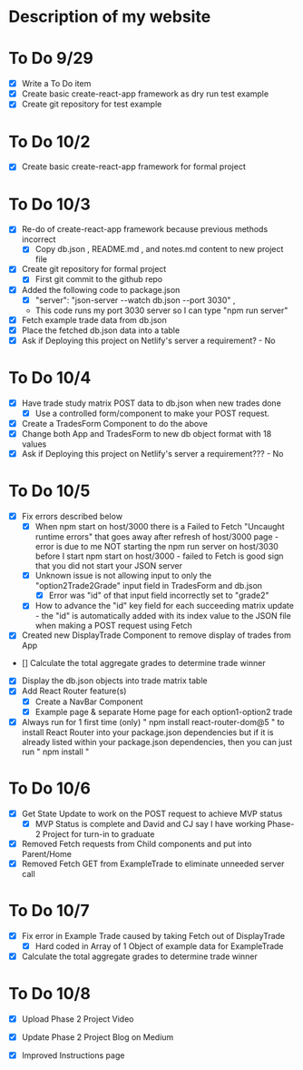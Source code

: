
# Description of my website

# To Do 9/29
- [x] Write a To Do item
- [x] Create basic create-react-app framework as dry run test example
- [x] Create git repository for test example

# To Do 10/2
- [x] Create basic create-react-app framework for formal project

# To Do 10/3
- [x] Re-do of create-react-app framework because previous methods incorrect
    - [x] Copy db.json , README.md , and notes.md content to new project file
- [x] Create git repository for formal project
    - [x] First git commit to the github repo
- [x]  Added the following code to package.json
    - [x] "server": "json-server --watch db.json --port 3030" ,
    - This code runs  my port 3030 server so I can type "npm run server"
- [x] Fetch example trade data from db.json
- [x] Place the fetched db.json data into a table
- [x] Ask if Deploying this project on Netlify's server a requirement? - No

# To Do 10/4
-[x] Have trade study matrix POST data to db.json when new trades done
    -[x] Use a controlled form/component to make your POST request.
- [x] Create a TradesForm Component to do the above
- [x] Change both App and TradesForm to new db object format with 18 values
- [x] Ask if Deploying this project on Netlify's server a requirement??? - No

# To Do 10/5
- [x] Fix errors described below
    - [x] When npm start on host/3000 there is a Failed to Fetch "Uncaught runtime errors" that goes away after refresh of host/3000 page - error is due to me NOT starting the npm run server on host/3030 before I start npm start on host/3000 - failed to Fetch is good sign that you did not start your JSON server
    - [x] Unknown issue is not allowing input to only the "option2Trade2Grade" input field in TradesForm and db.json
        -[x] Error was "id" of that input field incorrectly set to "grade2"
    - [x] How to advance the "id" key field for each succeeding matrix update - the "id" is automatically added with its index value to the JSON file when making a POST request using Fetch
-[x] Created new DisplayTrade Component to remove display of trades from App
- [] Calculate the total aggregate grades to determine trade winner
- [x] Display the db.json objects into trade matrix table
- [x] Add React Router feature(s)
    - [x] Create a NavBar Component
    - [x] Example page & separate Home page for each option1-option2 trade
- [x] Always run for 1 first time (only)  " npm install react-router-dom@5 " to install React Router into your package.json dependencies but if it is already listed within your package.json dependencies, then you can just run " npm install "
    
# To Do 10/6

- [x] Get State Update to work on the POST request to achieve MVP status
    - [x] MVP Status is complete and David and CJ say I have working Phase-2 Project for turn-in to graduate
- [x] Removed Fetch requests from Child components and put into Parent/Home
- [x] Removed Fetch GET from ExampleTrade to eliminate unneeded server call

# To Do 10/7

- [x] Fix error in Example Trade caused by taking Fetch out of DisplayTrade
    - [x] Hard coded in Array of 1 Object of example data for ExampleTrade
- [x] Calculate the total aggregate grades to determine trade winner

# To Do 10/8

- [x] Upload Phase 2 Project Video
- [x] Update Phase 2 Project Blog on Medium
- [x] Improved Instructions page





